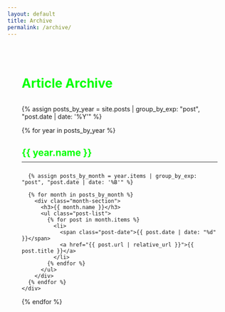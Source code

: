 ```yaml
---
layout: default
title: Archive
permalink: /archive/
---
```


<div class="archive-content">
  <h1>Article Archive</h1>
  
  {% assign posts_by_year = site.posts | group_by_exp: "post", "post.date | date: '%Y'" %}
  
  {% for year in posts_by_year %}
    <div class="year-section">
      <h2>{{ year.name }}</h2>
      
      {% assign posts_by_month = year.items | group_by_exp: "post", "post.date | date: '%B'" %}
      
      {% for month in posts_by_month %}
        <div class="month-section">
          <h3>{{ month.name }}</h3>
          <ul class="post-list">
            {% for post in month.items %}
              <li>
                <span class="post-date">{{ post.date | date: "%d" }}</span>
                <a href="{{ post.url | relative_url }}">{{ post.title }}</a>
              </li>
            {% endfor %}
          </ul>
        </div>
      {% endfor %}
    </div>
  {% endfor %}
</div>

<style>
.archive-content {
  max-width: 800px;
  margin: 0 auto;
  padding: 2rem;
}

.archive-content h1 {
  color: #00ff00;
  margin-bottom: 2rem;
}

.year-section {
  margin-bottom: 3rem;
}

.year-section h2 {
  color: #00ff00;
  border-bottom: 1px solid #333;
  padding-bottom: 0.5rem;
  margin-bottom: 1.5rem;
}

.month-section {
  margin-bottom: 2rem;
}

.month-section h3 {
  color: #00ff00;
  margin-bottom: 1rem;
}

.post-list {
  list-style: none;
  padding: 0;
  margin: 0;
}

.post-list li {
  display: flex;
  align-items: baseline;
  margin-bottom: 0.5rem;
  padding: 0.5rem;
  border: 1px solid #333;
  transition: all 0.3s ease;
}

.post-list li:hover {
  background: #1a1a1a;
  border-color: #00ff00;
}

.post-date {
  color: #666;
  margin-right: 1rem;
  min-width: 2rem;
}

.post-list a {
  color: #fff;
  text-decoration: none;
}

.post-list a:hover {
  color: #00ff00;
}
</style> 